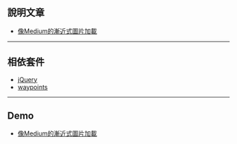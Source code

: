 ## 說明文章
- [像Medium的漸近式圖片加載](https://letswrite.tw/medium-lazyload/)

---

## 相依套件
- [jQuery](https://jquery.com/)
- [waypoints](https://imakewebthings.com/waypoints/)

---

## Demo
- [像Medium的漸近式圖片加載](https://auguston.github.io/letswrite-lazy-load/)
